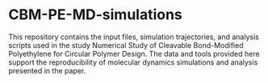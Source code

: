# CBM-PE-MD-simulations
This repository contains the input files, simulation trajectories, and analysis scripts used in the study Numerical Study of Cleavable Bond-Modified Polyethylene for Circular Polymer Design. The data and tools provided here support the reproducibility of molecular dynamics simulations and analysis presented in the paper.
